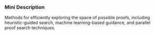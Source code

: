 ### Mini Description

Methods for efficiently exploring the space of possible proofs, including heuristic-guided search, machine learning-based guidance, and parallel proof search techniques.
